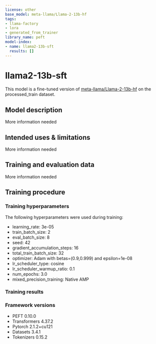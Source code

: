 ```yaml
---
license: other
base_model: meta-llama/Llama-2-13b-hf
tags:
- llama-factory
- lora
- generated_from_trainer
library_name: peft
model-index:
- name: llama2-13b-sft
  results: []
---
```


<!-- This model card has been generated automatically according to the information the Trainer had access to. You
should probably proofread and complete it, then remove this comment. -->

# llama2-13b-sft

This model is a fine-tuned version of [meta-llama/Llama-2-13b-hf](https://huggingface.co/meta-llama/Llama-2-13b-hf) on the processed_train dataset.

## Model description

More information needed

## Intended uses & limitations

More information needed

## Training and evaluation data

More information needed

## Training procedure

### Training hyperparameters

The following hyperparameters were used during training:
- learning_rate: 3e-05
- train_batch_size: 2
- eval_batch_size: 8
- seed: 42
- gradient_accumulation_steps: 16
- total_train_batch_size: 32
- optimizer: Adam with betas=(0.9,0.999) and epsilon=1e-08
- lr_scheduler_type: cosine
- lr_scheduler_warmup_ratio: 0.1
- num_epochs: 3.0
- mixed_precision_training: Native AMP

### Training results



### Framework versions

- PEFT 0.10.0
- Transformers 4.37.2
- Pytorch 2.1.2+cu121
- Datasets 3.4.1
- Tokenizers 0.15.2